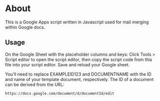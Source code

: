 # About

This is a Google Apps script written in Javascript used for mail merging within Google docs.

## Usage

On the Google Sheet with the placeholder columns and keys: Click Tools > Script editor to open the script editor, then copy the script code from this file into your script editor. Save and reload your Google sheet.

You'll need to replace EXAMPLEID123 and DOCUMENTNAME with the ID and name of your template document, respectively. The ID of a document can be derived from the URL:
```
https://docs.google.com/document/d/documentId/edit
```
